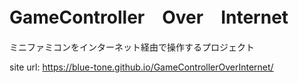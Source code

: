 # GameController　Over　Internet
ミニファミコンをインターネット経由で操作するプロジェクト



site url: https://blue-tone.github.io/GameControllerOverInternet/
